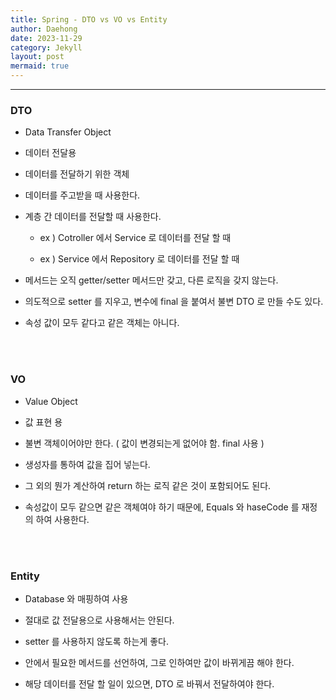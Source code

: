 ```yaml
---
title: Spring - DTO vs VO vs Entity
author: Daehong
date: 2023-11-29
category: Jekyll
layout: post
mermaid: true
---
```


<hr>

### DTO

 - Data Transfer Object
 
 - 데이터 전달용
 
 - 데이터를 전달하기 위한 객체
 
 - 데이터를 주고받을 때 사용한다.
 
 - 계층 간 데이터를 전달할 때 사용한다.
 
	- ex ) Cotroller 에서 Service 로 데이터를 전달 할 때
	
	- ex ) Service 에서 Repository 로 데이터를 전달 할 때
	
 - 메서드는 오직 getter/setter 메서드만 갖고, 다른 로직을 갖지 않는다.
 
 - 의도적으로 setter 를 지우고, 변수에 final 을 붙여서 불변 DTO 로 만들 수도 있다.
 
 - 속성 값이 모두 같다고 같은 객체는 아니다.

<br>
<br>

### VO

 - Value Object
 
 - 값 표현 용
 
 - 불변 객체이어야만 한다. ( 값이 변경되는게 없어야 함. final 사용 )
 
 - 생성자를 통하여 값을 집어 넣는다.
 
 - 그 외의 뭔가 계산하여 return 하는 로직 같은 것이 포함되어도 된다.
 
 - 속성값이 모두 같으면 같은 객체여야 하기 때문에, Equals 와 haseCode 를 재정의 하여 사용한다.
 
 
<br>
<br>

### Entity

 - Database 와 매핑하여 사용
 
 - 절대로 값 전달용으로 사용해서는 안된다.

 - setter 를 사용하지 않도록 하는게 좋다.

 - 안에서 필요한 메서드를 선언하여, 그로 인하여만 값이 바뀌게끔 해야 한다.
 
 - 해당 데이터를 전달 할 일이 있으면, DTO 로 바꿔서 전달하여야 한다.

<br>
<br>
<br>
<br>
<br>